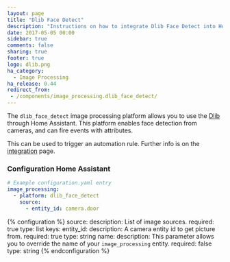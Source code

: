 ```yaml
---
layout: page
title: "Dlib Face Detect"
description: "Instructions on how to integrate Dlib Face Detect into Home Assistant."
date: 2017-05-05 00:00
sidebar: true
comments: false
sharing: true
footer: true
logo: dlib.png
ha_category:
  - Image Processing
ha_release: 0.44
redirect_from:
 - /components/image_processing.dlib_face_detect/
---
```


The `dlib_face_detect` image processing platform allows you to use the [Dlib](http://www.dlib.net/) through Home Assistant. This platform enables face detection from cameras, and can fire events with attributes.

This can be used to trigger an automation rule. Further info is on the [integration](/components/image_processing/) page.

### Configuration Home Assistant

```yaml
# Example configuration.yaml entry
image_processing:
  - platform: dlib_face_detect
    source:
      - entity_id: camera.door
```

{% configuration %}
source:
  description: List of image sources.
  required: true
  type: list
  keys:
    entity_id:
      description: A camera entity id to get picture from.
      required: true
      type: string
    name:
      description: This parameter allows you to override the name of your `image_processing` entity.
      required: false
      type: string
{% endconfiguration %}
